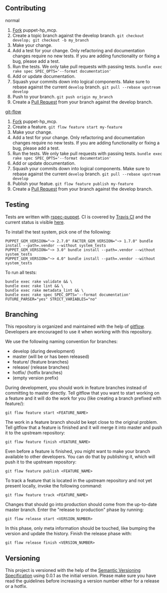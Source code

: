 Contributing
------------

normal

  1. [Fork](http://help.github.com/forking/) puppet-hp_mcp.
  2. Create a topic branch against the develop branch. `git checkout develop; git checkout -b my_branch`
  3. Make your change.
  4. Add a test for your change. Only refactoring and documentation changes require no new tests. If you are adding functionality or fixing a bug, please add a test.
  5. Run the tests. We only take pull requests with passing tests. `bundle exec rake spec SPEC_OPTS='--format documentation'`
  6. Add or update documentation.
  7. Squash your commits down into logical components. Make sure to rebase against the current `develop` branch. `git pull --rebase upstream develop`
  8. Push to your branch. `git push origin my_branch`
  9. Create a [Pull Request](http://help.github.com/pull-requests/) from your branch against the develop branch.

[git-flow](https://github.com/nvie/gitflow)

  1. [Fork](http://help.github.com/forking/) puppet-hp_mcp.
  2. Create a feature. `git flow feature start my-feature`
  3. Make your change.
  4. Add a test for your change. Only refactoring and documentation changes require no new tests. If you are adding functionality or fixing a bug, please add a test.
  5. Run the tests. We only take pull requests with passing tests. `bundle exec rake spec SPEC_OPTS='--format documentation'`
  6. Add or update documentation.
  7. Squash your commits down into logical components. Make sure to rebase against the current `develop` branch. `git pull --rebase upstream develop`
  8. Publish your featue. `git flow feature publish my-feature`
  9. Create a [Pull Request](http://help.github.com/pull-requests/) from your branch against the develop branch.

Testing
-------

Tests are written with [rspec-puppet](http://rspec-puppet.com/). CI is covered by [Travis CI](http://about.travis-ci.org/) and the current status is visible [here](http://travis-ci.org/razorsedge/puppet-hp_mcp).

To install the test system, pick one of the following:

    PUPPET_GEM_VERSION="~> 2.7.0" FACTER_GEM_VERSION="~> 1.7.0" bundle install --path=.vendor --without system_tests
    PUPPET_GEM_VERSION="~> 3.0" bundle install --path=.vendor --without system_tests
    PUPPET_GEM_VERSION="~> 4.0" bundle install --path=.vendor --without system_tests

To run all tests:

    bundle exec rake validate && \
    bundle exec rake lint && \
    bundle exec rake metadata_lint && \
    bundle exec rake spec SPEC_OPTS='--format documentation' FUTURE_PARSER="yes" STRICT_VARIABLES="no"

Branching
---------

This repository is organized and maintained with the help of [gitflow](https://github.com/nvie/gitflow). Developers are encouraged to use it when working with this repository.

We use the following naming convention for branches:

* develop (during development)
* master (will be or has been released)
* feature/<name> (feature branches)
* release/<name> (release branches)
* hotfix/<name> (hotfix branches)
* (empty version prefix)

During development, you should work in feature branches instead of committing to master directly. Tell gitflow that you want to start working on a feature and it will do the work for you (like creating a branch prefixed with feature/):

    git flow feature start <FEATURE_NAME>

The work in a feature branch should be kept close to the original problem. Tell gitflow that a feature is finished and it will merge it into master and push it to the upstream repository:

    git flow feature finish <FEATURE_NAME>

Even before a feature is finished, you might want to make your branch available to other developers. You can do that by publishing it, which will push it to the upstream repository:

    git flow feature publish <FEATURE_NAME>

To track a feature that is located in the upstream repository and not yet present locally, invoke the following command:

    git flow feature track <FEATURE_NAME>

Changes that should go into production should come from the up-to-date master branch. Enter the "release to production" phase by running:

    git flow release start <VERSION_NUMBER>

In this phase, only meta information should be touched, like bumping the version and update the history. Finish the release phase with:

    git flow release finish <VERSION_NUMBER>

Versioning
----------

This project is versioned with the help of the [Semantic Versioning Specification](http://semver.org/) using 0.0.1 as the initial version. Please make sure you have read the guidelines before increasing a version number either for a release or a hotfix.

